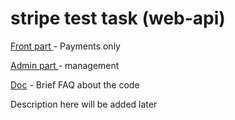 # stripe test task (web-api)

[Front part ](http://y33646lz.beget.tech/) - Payments only

[Admin part ](http://y33646lz.beget.tech/admin.php#tab=payments) - management

[Doc](https://docs.google.com/document/d/1Uf59REtuW0T5RS1Rr5EENEs_2fZodUhuv1NRJQX_Su0/edit?usp=sharing) - Brief FAQ about the code

Description here will be added later
